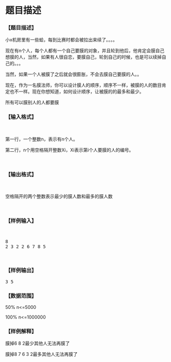 # 题目描述


<h3>
【题目描述】
</h3>
<p>
小x机房里有一些蛤，每到比赛时都会被拉出来续了。。。。
</p>
<p>
现在有n个人，每个人都有一个自己要膜的对象，并且轮到他后，他肯定会膜自己想膜的人，当然，如果有人很自恋，要膜自己，轮到自己的时候，也是可以续掉自己的。。。
</p>
<p>
当然，如果一个人被膜了之后就会很膨胀，不会去膜自己要膜的人。。
</p>
<p>
现在，作为一名膜法师，你可以设计膜人的顺序，顺序不一样，被膜的人的数目肯定也不一样。现在你想知道，如何设计顺序，让被膜的的最多和最少。
</p>
<p>
所有可以膜别人的人都要膜
</p>
<h3>
【输入格式】
</h3>
<p>
<br/>
</p>
<p>
第一行，一个整数n，表示有n个人。
</p>
<p>
第二行，n个用空格隔开整数Xi，Xi表示第i个人要膜的人的编号。
</p>
<p>
<br/>
</p>
<h3>
【输出格式】
</h3>
<p>
<br/>
</p>
<p>
空格隔开的两个整数表示最少的膜人数和最多的膜人数
</p>
<p>
<br/>
</p>
<h3>
【样例输入】
</h3>
<pre><p>
8
2 3 2 2 6 7 8 5
</p>
</pre>
<h3>
【样例输出】
</h3>
<pre>3 5</pre>
<h3>
【数据范围】
</h3>
<p>
50% n&lt;=5000
</p>
<p>
100% n&lt;=1000000
</p>
<h3>
【样例解释】
</h3>
<p>
膜掉6 8 2最少其他人无法再膜了
</p>
<p>
膜掉8 7 6 3 2最多其他人无法再膜了
</p>
